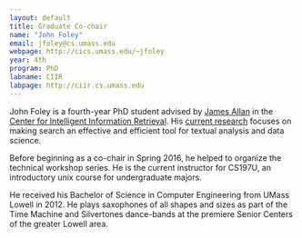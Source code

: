 ```yaml
---
layout: default
title: Graduate Co-chair
name: "John Foley"
email: jfoley@cs.umass.edu
webpage: http://cics.umass.edu/~jfoley
year: 4th
program: PhD
labname: CIIR
labpage: http://ciir.cs.umass.edu
---
```


John Foley is a fourth-year PhD student advised by [James Allan](http://cics.umass.edu/~allan) in the [Center for Intelligent Information Retrieval](http://ciir.cs.umass.edu). His [current research](http://cs.umass.edu/~jfoley) focuses on making search an effective and efficient tool for textual analysis and data science.

Before beginning as a co-chair in Spring 2016, he helped to organize the technical workshop series. He is the current instructor for CS197U, an introductory unix course for undergraduate majors.

He received his Bachelor of Science in Computer Engineering from UMass Lowell in 2012. He plays saxophones of all shapes and sizes as part of the Time Machine and Silvertones dance-bands at the premiere Senior Centers of the greater Lowell area.
